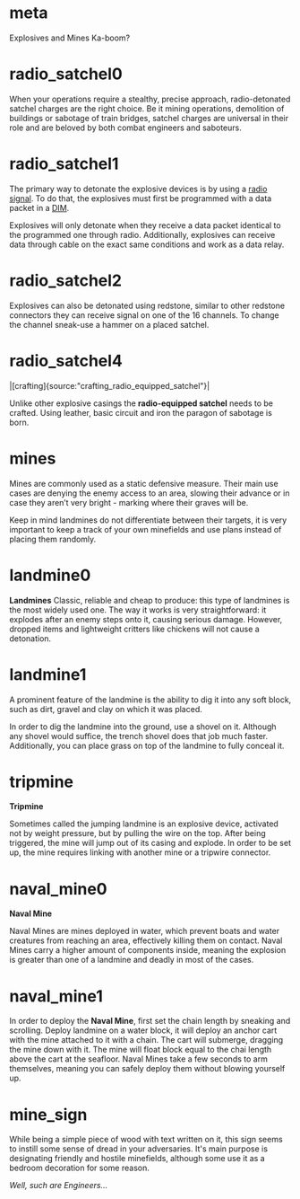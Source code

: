 # meta
Explosives and Mines
Ka-boom?

# radio_satchel0
When your operations require a stealthy, precise approach, radio-detonated satchel charges are the right choice. Be it
mining operations, demolition of buildings or sabotage of train bridges, satchel charges are universal in their role and
are beloved by both combat engineers and saboteurs.

# radio_satchel1
The primary way to detonate the explosive devices is by using a [radio signal](radio_station). To do that, the explosives must first be programmed with a data packet in a [DIM](data_input_machine).

Explosives will only detonate when they receive a data packet identical to the programmed one through radio.
Additionally, explosives can receive data through cable on the exact same conditions and work as a data relay.

# radio_satchel2
Explosives can also be detonated using redstone, similar to other redstone connectors they can receive signal on one of the 16 channels. To change the channel sneak-use a hammer on a placed satchel.

# radio_satchel4
|[crafting]{source:"crafting_radio_equipped_satchel"}|

Unlike other explosive casings the **radio-equipped satchel** needs to be crafted. Using leather, basic circuit and iron the paragon of sabotage is born.

# mines
Mines are commonly used as a static defensive measure. Their main use cases are denying the enemy access to an area, 
slowing their advance or in case they aren’t very bright - marking where their graves will be.

Keep in mind landmines do not differentiate between their targets, it is very important to keep a track of your own minefields and use plans instead of placing them randomly.

# landmine0
**Landmines**
Classic, reliable and cheap to produce: this type of landmines is the most widely used one. The way it works is very straightforward: 
it explodes after an enemy steps onto it, causing serious damage. However, dropped items and lightweight critters like chickens will not cause a detonation.

# landmine1
A prominent feature of the landmine is the ability to dig it into any soft block, such as dirt, gravel and clay on which it was placed. 

In order to dig the landmine into the ground, use a shovel on it. Although any shovel would suffice, the trench shovel does that job much faster.
Additionally, you can place grass on top of the landmine to fully conceal it.

# tripmine
**Tripmine**

Sometimes called the jumping landmine is an explosive device, activated not by weight pressure, but by pulling the wire on the top.
After being triggered, the mine will jump out of its casing and explode. In order to be set up, the mine requires linking with another mine or a tripwire connector. 


# naval_mine0
**Naval Mine**

Naval Mines are mines deployed in water, which prevent boats and water creatures from reaching an area, effectively killing them on contact. 
Naval Mines carry a higher amount of components inside, meaning the explosion is greater than one of a landmine and deadly in most of the cases.

# naval_mine1
In order to deploy the **Naval Mine**, first set the chain length by sneaking and scrolling. 
Deploy landmine on a water block, it will deploy an anchor cart with the mine attached to it with a chain. 
The cart will submerge, dragging the mine down with it. The mine will float block equal to the chai length above the cart at the seafloor.
Naval Mines take a few seconds to arm themselves, meaning you can safely deploy them without blowing yourself up.

# mine_sign
While being a simple piece of wood with text written on it, this sign seems to instill some sense of dread in your adversaries.
It's main purpose is designating friendly and hostile minefields, although some use it as a bedroom decoration for some reason. 

*Well, such are Engineers…*
